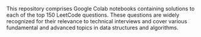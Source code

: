 This repository comprises Google Colab notebooks containing solutions to each of the top 150 LeetCode questions. These questions are widely recognized for their relevance to technical interviews and cover various fundamental and advanced topics in data structures and algorithms.
